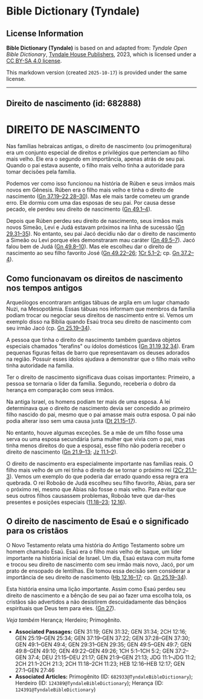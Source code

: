 # Bible Dictionary (Tyndale)

## License Information

**Bible Dictionary (Tyndale)** is based on and adapted from: _Tyndale Open Bible Dictionary_, [Tyndale House Publishers](https://tyndaleopenresources.com/), 2023, which is licensed under a [CC BY-SA 4.0 license](https://creativecommons.org/licenses/by-sa/4.0/legalcode.en).

This markdown version (created `2025-10-17`) is provided under the same license.



--------------------------------

## Direito de nascimento (id: 682888)

DIREITO DE NASCIMENTO
=====================

Nas famílias hebraicas antigas, o direito de nascimento (ou primogenitura) era um conjunto especial de direitos e privilégios que pertenciam ao filho mais velho. Ele era o segundo em importância, apenas atrás de seu pai. Quando o pai estava ausente, o filho mais velho tinha a autoridade para tomar decisões pela família.

Podemos ver como isso funcionou na história de Rúben e seus irmãos mais novos em Gênesis. Rúben era o filho mais velho e tinha o direito de nascimento ([Gn 37\.19–22,28–30](https://ref.ly/Gen37:19-Gen37:22,Gen37:28-Gen37:30)). Mas ele mais tarde cometeu um grande erro. Ele dormiu com uma das esposas de seu pai. Por causa desse pecado, ele perdeu seu direito de nascimento ([Gn 49\.1–4](https://ref.ly/Gen49:1-Gen49:4)).

Depois que Rúben perdeu seu direito de nascimento, seus irmãos mais novos Simeão, Levi e Judá estavam próximos na linha de sucessão ([Gn 29\.31–35](https://ref.ly/Gen29:31-Gen29:35)). No entanto, seu pai Jacó decidiu não dar o direito de nascimento a Simeão ou Levi porque eles demonstraram mau caráter ([Gn 49\.5–7](https://ref.ly/Gen49:5-Gen49:7)). Jacó falou bem de Judá ([Gn 49\.8–10](https://ref.ly/Gen49:8-Gen49:10)). Mas ele escolheu dar o direito de nascimento ao seu filho favorito José ([Gn 49\.22–26](https://ref.ly/Gen49:22-Gen49:26); [1Cr 5\.1–2](https://ref.ly/1Chr5:1-1Chr5:2); cp. [Gn 37\.2–4](https://ref.ly/Gen37:2-Gen37:4)).

Como funcionavam os direitos de nascimento nos tempos antigos
-------------------------------------------------------------

Arqueólogos encontraram antigas tábuas de argila em um lugar chamado Nuzi, na Mesopotâmia. Essas tábuas nos informam que membros da família podiam trocar ou negociar seus direitos de nascimento entre si. Vemos um exemplo disso na Bíblia quando Esaú troca seu direito de nascimento com seu irmão Jacó (cp. [Gn 25\.19–34](https://ref.ly/Gen25:19-Gen25:34)).

A pessoa que tinha o direito de nascimento também guardava objetos especiais chamados "terafins" ou ídolos domésticos ([Gn 31\.19,32,34](https://ref.ly/Gen31:19,Gen31:32,Gen31:34)). Eram pequenas figuras feitas de barro que representavam os deuses adorados na região. Possuir esses ídolos ajudava a demonstrar que o filho mais velho tinha autoridade na família.

Ter o direito de nascimento significava duas coisas importantes: Primeiro, a pessoa se tornaria o líder da família. Segundo, receberia o dobro da herança em comparação com seus irmãos.

Na antiga Israel, os homens podiam ter mais de uma esposa. A lei determinava que o direito de nascimento devia ser concedido ao primeiro filho nascido do pai, mesmo que o pai amasse mais outra esposa. O pai não podia alterar isso sem uma causa justa ([Dt 21\.15–17](https://ref.ly/Deut21:15-Deut21:17)).

No entanto, houve algumas exceções. Se a mãe de um filho fosse uma serva ou uma esposa secundária (uma mulher que vivia com o pai, mas tinha menos direitos do que a esposa), esse filho não poderia receber o direito de nascimento ([Gn 21\.9–13](https://ref.ly/Gen21:9-Gen21:13); [Jz 11\.1–2](https://ref.ly/Judg11:1-Judg11:2)).

O direito de nascimento era especialmente importante nas famílias reais. O filho mais velho de um rei tinha o direito de se tornar o próximo rei ([2Cr 21\.1–3](https://ref.ly/2Chr21:1-2Chr21:3)). Vemos um exemplo do que poderia dar errado quando essa regra era quebrada. O rei Roboão de Judá escolheu seu filho favorito, Abias, para ser o próximo rei, mesmo que Abias não fosse o mais velho. Para evitar que seus outros filhos causassem problemas, Roboão teve que dar\-lhes presentes e posições especiais ([11\.18–23](https://ref.ly/2Chr11:18-2Chr11:23); [12\.16](https://ref.ly/2Chr12:16)).

O direito de nascimento de Esaú e o significado para os cristãos
----------------------------------------------------------------

O Novo Testamento relata uma história do Antigo Testamento sobre um homem chamado Esaú. Esaú era o filho mais velho de Isaque, um líder importante na história inicial de Israel. Um dia, Esaú estava com muita fome e trocou seu direito de nascimento com seu irmão mais novo, Jacó, por um prato de ensopado de lentilhas. Ele tomou essa decisão sem considerar a importância de seu direito de nascimento ([Hb 12\.16–17](https://ref.ly/Heb12:16-Heb12:17); cp. [Gn 25\.19–34](https://ref.ly/Gen25:19-Gen25:34)).

Esta história ensina uma lição importante. Assim como Esaú perdeu seu direito de nascimento e a bênção de seu pai ao fazer uma escolha tola, os cristãos são advertidos a não desistirem descuidadamente das bênçãos espirituais que Deus tem para eles. ([Gn 27](https://ref.ly/Gen27:1-Gen27:46)).

*Veja também* Herança; Herdeiro; Primogênito.

* **Associated Passages:** GEN 31:19; GEN 31:32; GEN 31:34; 2CH 12:16; GEN 25:19–GEN 25:34; GEN 37:19–GEN 37:22; GEN 37:28–GEN 37:30; GEN 49:1–GEN 49:4; GEN 29:31–GEN 29:35; GEN 49:5–GEN 49:7; GEN 49:8–GEN 49:10; GEN 49:22–GEN 49:26; 1CH 5:1–1CH 5:2; GEN 37:2–GEN 37:4; DEU 21:15–DEU 21:17; GEN 21:9–GEN 21:13; JDG 11:1–JDG 11:2; 2CH 21:1–2CH 21:3; 2CH 11:18–2CH 11:23; HEB 12:16–HEB 12:17; GEN 27:1–GEN 27:46
* **Associated Articles:** Primogênito (ID: `682933@TyndaleBibleDictionary`); Herdeiro (ID: `124389@TyndaleBibleDictionary`); Herança (ID: `124391@TyndaleBibleDictionary`)

